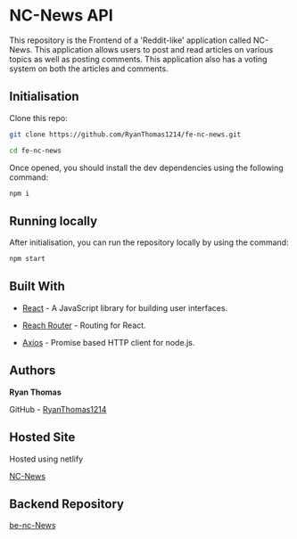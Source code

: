 # NC-News API

This repository is the Frontend of a 'Reddit-like' application called NC-News. This application allows users to post and read articles on various topics as well as posting comments. This application also has a voting system on both the articles and comments.

## Initialisation

Clone this repo:

```bash
git clone https://github.com/RyanThomas1214/fe-nc-news.git

cd fe-nc-news
```

Once opened, you should install the dev dependencies using the following command:

```bash
npm i
```

## Running locally

After initialisation, you can run the repository locally by using the command:

```bash
npm start
```

## Built With

- [React](https://reactjs.org/ "React") - A JavaScript library for building user interfaces.

* [Reach Router](https://reach.tech/router "Reach Router") - Routing for React.

* [Axios](https://github.com/axios/axios "Axios") - Promise based HTTP client for node.js.

## Authors

**Ryan Thomas**

GitHub - [RyanThomas1214](https://github.com/RyanThomas1214 "RyanThomas1214")

## Hosted Site

Hosted using netlify

[NC-News](https://youthful-bell-236ead.netlify.com/ "NC-News")

## Backend Repository

[be-nc-News](https://github.com/RyanThomas1214/be-nc-news "be-nc-News")
